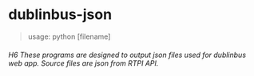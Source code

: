 # dublinbus-json
> usage: python [filename]
###### H6 These programs are designed to output json files used for dublinbus web app. Source files are json from RTPI API.